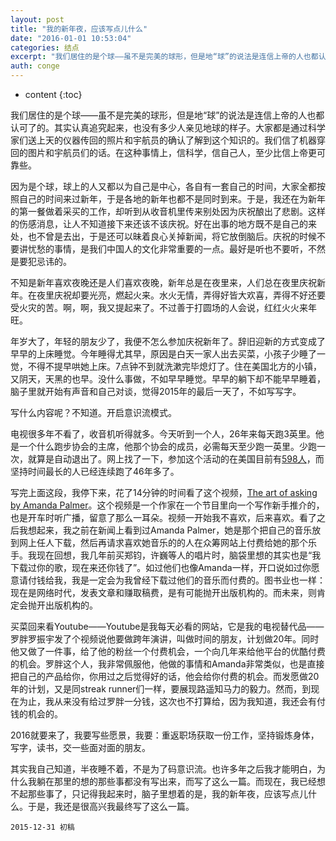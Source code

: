 ```yaml
---
layout: post
title: "我的新年夜，应该写点儿什么"
date: "2016-01-01 10:53:04"
categories: 结点
excerpt: "我们居住的是个球——虽不是完美的球形，但是地“球”的说法是连信上帝的人也都认可了的。其实认真追究起来，也没有多少人亲见地球的样子。大家都是通过科..."
auth: conge
---
```

* content
{:toc}

我们居住的是个球——虽不是完美的球形，但是地“球”的说法是连信上帝的人也都认可了的。其实认真追究起来，也没有多少人亲见地球的样子。大家都是通过科学家们送上天的仪器传回的照片和宇航员的确认了解到这个知识的。我们信了机器穿回的图片和宇航员们的话。在这种事情上，信科学，信自己人，至少比信上帝更可靠些。

因为是个球，球上的人又都以为自己是中心，各自有一套自己的时间，大家全都按照自己的时间来过新年，于是各地的新年也都不是同时到来。于是，我还在为新年的第一餐做着采买的工作，却听到从收音机里传来别处因为庆祝酿出了悲剧。这样的伤感消息，让人不知道接下来还该不该庆祝。好在出事的地方既不是自己的来处，也不曾是去出，于是还可以昧着良心关掉新闻，将它放倒脑后。庆祝的时候不要讲忧愁的事情，是我们中国人的文化非常重要的一点。最好是听也不要听，不然是要犯忌讳的。

不知是新年喜欢夜晚还是人们喜欢夜晚，新年总是在夜里来，人们总在夜里庆祝新年。在夜里庆祝却要光亮，燃起火来。水火无情，弄得好皆大欢喜，弄得不好还要受火灾的苦。啊，啊，我又提起来了。不过善于打圆场的人会说，红红火火来年旺。

年岁大了，年轻的朋友少了，我便不怎么参加庆祝新年了。辞旧迎新的方式变成了早早的上床睡觉。今年睡得尤其早，原因是白天一家人出去买菜，小孩子少睡了一觉，不得不提早哄她上床。7点钟不到就洗漱完毕熄灯了。住在美国北方的小镇，又阴天，天黑的也早。没什么事做，不如早早睡觉。早早的躺下却不能早早睡着，脑子里就开始有声音和自己对谈，觉得2015年的最后一天了，不如写写字。

写什么内容呢？不知道。开启意识流模式。

电视很多年不看了，收音机听得就多。今天听到一个人，26年来每天跑3英里。他是一个什么跑步协会的主席，他那个协会的成员，必需每天至少跑一英里。少跑一次，就算是自动退出了。网上找了一下，参加这个活动的在美国目前有[598人](http://www.runeveryday.com/lists/USRSA-Active-List.html)，而坚持时间最长的人已经连续跑了46年多了。

写完上面这段，我停下来，花了14分钟的时间看了这个视频，[The art of asking by Amanda Palmer](https://www.ted.com/talks/amanda_palmer_the_art_of_asking)。这个视频是一个作家在一个节目里向一个写作新手推介的，也是开车时听广播，留意了那么一耳朵。视频一开始我不喜欢，后来喜欢。看了之后我想起来，我之前在新闻上看到过Amanda Palmer，她是那个把自己的音乐放到网上任人下载，然后再请求喜欢她音乐的的人在众筹网站上付费给她的那个乐手。我现在回想，我几年前买郑钧，许巍等人的唱片时，脑袋里想的其实也是“我下载过你的歌，现在来还你钱了”。如过他们也像Amanda一样，开口说如过你愿意请付钱给我，我是一定会为我曾经下载过他们的音乐而付费的。图书业也一样：现在是网络时代，发表文章和赚取稿费，是有可能抛开出版机构的。而未来，则肯定会抛开出版机构的。

买菜回来看Youtube——Youtube是我每天必看的网站，它是我的电视替代品——罗胖罗振宇发了个视频说他要做跨年演讲，叫做时间的朋友，计划做20年。同时他又做了一件事，给了他的粉丝一个付费机会，一个向几年来给他平台的优酷付费的机会。罗胖这个人，我非常佩服他，他做的事情和Amanda非常类似，也是直接把自己的产品给你，你用过之后觉得好的话，他会给你付费的机会。而发愿做20年的计划，又是同streak runner们一样，要展现路遥知马力的毅力。然而，到现在为止，我从来没有给过罗胖一分钱，这次也不打算给，因为我知道，我还会有付钱的机会的。

2016就要来了，我要写些愿景，我要：重返职场获取一份工作，坚持锻炼身体，写字，读书，交一些面对面的朋友。

其实我自己知道，半夜睡不着，不是为了码意识流。也许多年之后我才能明白，为什么我躺在那里的想的那些事都没有写出来，而写了这么一篇。而现在，我已经想不起那些事了，只记得我起来时，脑子里想着的是，我的新年夜，应该写点儿什么。于是，我还是很高兴我最终写了这么一篇。

```
2015-12-31 初稿
```
